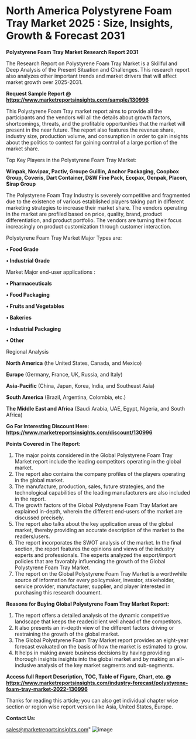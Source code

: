 # North America Polystyrene Foam Tray Market 2025 : Size, Insights, Growth & Forecast 2031

<strong>Polystyrene Foam Tray Market Research Report 2031</strong>

The Research Report on Polystyrene Foam Tray Market is a Skillful and Deep Analysis of the Present Situation and Challenges. This research report also analyzes other important trends and market drivers that will affect market growth over 2025-2031.

<strong>Request Sample Report @ <a href=https://www.marketreportsinsights.com/sample/130996>https://www.marketreportsinsights.com/sample/130996</a></strong>

This Polystyrene Foam Tray market report aims to provide all the participants and the vendors will all the details about growth factors, shortcomings, threats, and the profitable opportunities that the market will present in the near future. The report also features the revenue share, industry size, production volume, and consumption in order to gain insights about the politics to contest for gaining control of a large portion of the market share.

Top Key Players in the Polystyrene Foam Tray Market:

<strong>Winpak, Novipax, Pactiv, Groupe Guillin, Anchor Packaging, Coopbox Group, Coveris, Dart Container, D&W Fine Pack, Ecopax, Genpak, Placon, Sirap Group</strong>

The Polystyrene Foam Tray Industry is severely competitive and fragmented due to the existence of various established players taking part in different marketing strategies to increase their market share. The vendors operating in the market are profiled based on price, quality, brand, product differentiation, and product portfolio. The vendors are turning their focus increasingly on product customization through customer interaction.

Polystyrene Foam Tray Market Major Types are:

<strong>• Food Grade

• Industrial Grade</strong>

Market Major end-user applications :

<strong>• Pharmaceuticals

• Food Packaging

• Fruits and Vegetables

• Bakeries

• Industrial Packaging

• Other</strong>

Regional Analysis

</u><strong><b>North America</b></strong> (the United States, Canada, and Mexico)

<strong><b>Europe </b></strong>(Germany, France, UK, Russia, and Italy)

<strong><b>Asia-Pacific</b></strong> (China, Japan, Korea, India, and Southeast Asia)

<strong><b>South America</b></strong> (Brazil, Argentina, Colombia, etc.)

<strong><b>The Middle East and Africa</b></strong> (Saudi Arabia, UAE, Egypt, Nigeria, and South Africa)

<strong>Go For Interesting Discount Here: <a href=https://www.marketreportsinsights.com/discount/130996>https://www.marketreportsinsights.com/discount/130996</a></strong>

<strong>Points Covered in The Report:</strong>
<ol>
  <li>The major points considered in the Global Polystyrene Foam Tray Market report include the leading competitors operating in the global market.</li>
  <li>The report also contains the company profiles of the players operating in the global market.</li>
  <li>The manufacture, production, sales, future strategies, and the technological capabilities of the leading manufacturers are also included in the report.</li>
  <li>The growth factors of the Global Polystyrene Foam Tray Market are explained in-depth, wherein the different end-users of the market are discussed precisely.</li>
  <li>The report also talks about the key application areas of the global market, thereby providing an accurate description of the market to the readers/users.</li>
  <li>The report incorporates the SWOT analysis of the market. In the final section, the report features the opinions and views of the industry experts and professionals. The experts analyzed the export/import policies that are favorably influencing the growth of the Global Polystyrene Foam Tray Market.</li>
  <li>The report on the Global Polystyrene Foam Tray Market is a worthwhile source of information for every policymaker, investor, stakeholder, service provider, manufacturer, supplier, and player interested in purchasing this research document.</li>
</ol>
<strong>Reasons for Buying Global Polystyrene Foam Tray Market Report:</strong>

<ol>
  <li>The report offers a detailed analysis of the dynamic competitive landscape that keeps the reader/client well ahead of the competitors.</li>
  <li>It also presents an in-depth view of the different factors driving or restraining the growth of the global market.</li>
  <li>The Global Polystyrene Foam Tray Market report provides an eight-year forecast evaluated on the basis of how the market is estimated to grow.</li>
  <li>It helps in making aware business decisions by having providing thorough insights insights into the global market and by making an all-inclusive analysis of the key market segments and sub-segments.</li>
</ol>
<strong>Access full Report Description, TOC, Table of Figure, Chart, etc. @ <a href=https://www.marketreportsinsights.com/industry-forecast/polystyrene-foam-tray-market-2022-130996>https://www.marketreportsinsights.com/industry-forecast/polystyrene-foam-tray-market-2022-130996</a></strong>


Thanks for reading this article; you can also get individual chapter wise section or region wise report version like Asia, United States, Europe.

<strong>Contact Us:</strong>

sales@marketreportsinsights.com"
![image](https://github.com/user-attachments/assets/005bada0-ddb4-4ebb-81e2-7dd1ad55935b)
